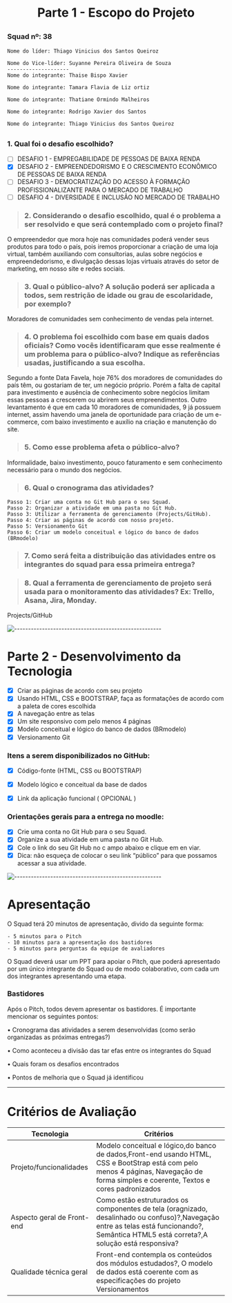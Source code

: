 
<h1 align="center">
Parte 1 - Escopo do Projeto <p align='center'>
</h1>

### Squad nº: 38
```
Nome do líder: Thiago Vinicius dos Santos Queiroz

Nome do Vice-líder: Suyanne Pereira Oliveira de Souza
--------------------
Nome do integrante: Thaise Bispo Xavier

Nome do integrante: Tamara Flavia de Liz ortiz

Nome do integrante: Thatiane Ormindo Malheiros

Nome do integrante: Rodrigo Xavier dos Santos

Nome do integrante: Thiago Vinicius dos Santos Queiroz
```

##
### 1. Qual foi o desafio escolhido?

- [ ]  DESAFIO 1 - EMPREGABILIDADE DE PESSOAS DE BAIXA RENDA
- [x]  DESAFIO 2 - EMPREENDEDORISMO E O CRESCIMENTO ECONÔMICO DE PESSOAS DE BAIXA RENDA
- [ ]  DESAFIO 3 - DEMOCRATIZAÇÃO DO ACESSO À FORMAÇÃO PROFISSIONALIZANTE PARA O MERCADO DE TRABALHO
- [ ]  DESAFIO 4 - DIVERSIDADE E INCLUSÃO NO MERCADO DE
TRABALHO

> ### 2. Considerando o desafio escolhido, qual é o problema a ser resolvido e que será contemplado com o projeto final?

O empreendedor que mora hoje nas comunidades poderá vender seus produtos para todo o país, pois iremos proporcionar a criação de uma loja virtual, também auxiliando com consultorias, aulas sobre negócios e empreendedorismo, e divulgação dessas lojas virtuais através do setor de marketing, em nosso site e redes sociais. 

> ### 3. Qual o público-alvo? A solução poderá ser aplicada a todos, sem restrição de idade ou grau de escolaridade, por exemplo?

Moradores de comunidades sem conhecimento de vendas pela internet. 

> ### 4. O problema foi escolhido com base em quais dados oficiais? Como vocês identificaram que esse realmente é um problema para o público-alvo? Indique as referências usadas, justificando a sua escolha.

Segundo a fonte Data Favela, hoje 76% dos moradores de comunidades do país têm, ou gostariam de ter, um negócio próprio.  Porém a falta de capital para investimento e ausência de conhecimento sobre negócios limitam essas pessoas a crescerem ou abrirem seus empreendimentos. Outro levantamento é que em cada 10 moradores de comunidades, 9 já possuem internet, assim havendo uma janela de oportunidade para criação de um e-commerce, com baixo investimento e auxílio na criação e manutenção do site.

> ### 5. Como esse problema afeta o público-alvo?

Informalidade, baixo investimento, pouco faturamento e sem conhecimento necessário para o mundo dos negócios. 

> ### 6. Qual o cronograma das atividades?
```
Passo 1: Criar uma conta no Git Hub para o seu Squad.
Passo 2: Organizar a atividade em uma pasta no Git Hub.
Passo 3: Utilizar a ferramenta de gerenciamento (Projects/GitHub).
Passo 4: Criar as páginas de acordo com nosso projeto.
Passo 5: Versionamento Git
Passo 6: Criar um modelo conceitual e lógico do banco de dados (BRmodelo)
```

> ### 7. Como será feita a distribuição das atividades entre os integrantes do squad para essa primeira entrega?



> ### 8. Qual a ferramenta de gerenciamento de projeto será usada para o monitoramento das atividades? Ex: Trello, Asana, Jira, Monday.

Projects/GitHub

![-----------------------------------------------------](https://raw.githubusercontent.com/andreasbm/readme/master/assets/lines/colored.png)

# Parte 2 - Desenvolvimento da Tecnologia

- [x] Criar as páginas de acordo com seu projeto
- [x] Usando HTML, CSS e BOOTSTRAP, faça as formatações de acordo com a paleta de cores escolhida
- [x] A navegação entre as telas
- [x] Um site responsivo com pelo menos 4 páginas
- [x] Modelo conceitual e lógico do banco de dados (BRmodelo)
- [x] Versionamento Git

### Itens a serem disponibilizados no GitHub:

- [x] Código-fonte (HTML, CSS ou BOOTSTRAP)
- [x] Modelo lógico e conceitual da base de dados
- [x] Link da aplicação funcional ( OPCIONAL )


### Orientações gerais para a entrega no moodle:

- [x] Crie uma conta no Git Hub para o seu Squad.
- [x] Organize a sua atividade em uma pasta no Git Hub.
- [x] Cole o link do seu Git Hub no c ampo abaixo e clique em en viar.
- [x] Dica: não esqueça de colocar o seu link “público” para que possamos acessar a sua atividade.

![-----------------------------------------------------](https://raw.githubusercontent.com/andreasbm/readme/master/assets/lines/colored.png)

# Apresentação

O Squad terá 20 minutos de apresentação, divido da seguinte forma:

```
- 5 minutos para o Pitch
- 10 minutos para a apresentação dos bastidores
- 5 minutos para perguntas da equipe de avaliadores
```


O Squad deverá usar um PPT para apoiar o Pitch, que poderá apresentado por um único integrante do Squad ou de modo colaborativo, com cada um dos integrantes apresentando uma etapa.


### Bastidores

Após o Pitch, todos devem apresentar os bastidores. É importante mencionar os seguintes pontos:

• Cronograma das atividades a serem desenvolvidas (como serão organizadas as próximas entregas?)

• Como aconteceu a divisão das tar efas entre os integrantes do Squad

• Quais foram os desafios encontrados

• Pontos de melhoria que o Squad já identificou


--------------

# Critérios de Avaliação

| Tecnologia              | Critérios |
| --------                | ------- |
| Projeto/funcionalidades | Modelo conceitual e lógico,do banco de dados,Front-end usando HTML, CSS e BootStrap está com pelo menos 4 páginas, Navegação de forma simples e coerente, Textos e cores padronizados    |
| Aspecto geral de Front-end | Como estão estruturados os componentes de tela (oragnizado, desalinhado ou confuso)?,Navegação entre as telas está funcionando?, Semântica HTML5 está correta?,A solução está responsiva?    | 
| Qualidade técnica geral    | Front-end contempla os conteúdos dos módulos estudados?, O modelo de dados está coerente com as especificações do projeto Versionamentos    |
